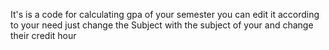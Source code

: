 It's is a code for calculating gpa of your semester
you can edit it according to your need just change the Subject with the subject of your and change their credit hour 
